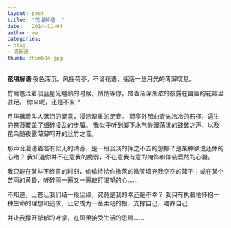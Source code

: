 ```yaml
---
layout: post
title:  "花堪解语  "
date:   2014-11-04 
author: me
categories: 
- blog
- 清新流
thumb: thumb04.jpg
---
```


<b>花堪解语   </b> 
夜色深沉。风摇荷亭，不谙花语，摇落一丛月光的薄薄叹息。

竹篱笆泛着淡蓝星光睡熟的时候，悄悄等你，踏着渐深渐浓的夜露在幽幽的花瓣里驻足。
你来呢，还是不来？

月华蘸着叫人落泪的潮意，浸渍湿重的足音。
荷亭外那曲青光冷冷的石径，遍生的苍苔覆盖了细碎凌乱的步履。
我似乎听到脚下水气弥漫荡漾的鼓翼之声，以及花朵随夜露薄薄呵开的丝竹之音。

那声音漫漶着若有似无的清芬，是一段淡淡的挥之不去的愁郁？是某种欲说还休的心绪？
我知道你并不在意我的脆弱，不在意我有意的掩饰和佯装漠然的心潮。

我只能在某些不经意的时刻，偷偷捡拾你撒落的微笑填充我空空的篮子；或在某个苦雨的黄昏，听碎雨一遍又一遍敲打渴望的心……

不知道，上苍让我们结一段尘缘，究竟是我的幸还是不幸？
我只有执著地怀抱一种生命的理想和追求，让它成为一茎柔韧的根，支撑自己，喂养自己

并让我撑开郁郁的叶掌，在风里接受生活的恩赐……